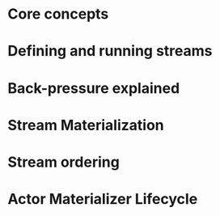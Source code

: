 # Core concepts
# Defining and running streams
# Back-pressure explained
# Stream Materialization
# Stream ordering
# Actor Materializer Lifecycle
